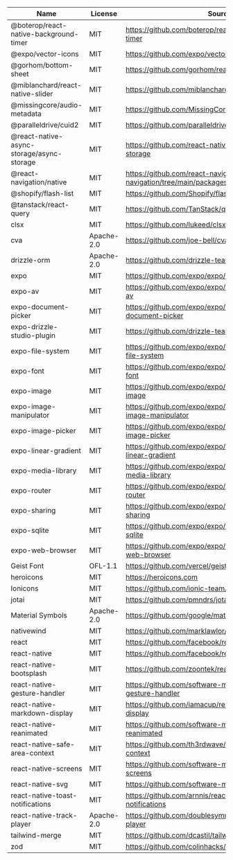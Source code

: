 | Name | License | Source |
| ---- | ------- | ------ |
| @boterop/react-native-background-timer | MIT | https://github.com/boterop/react-native-background-timer |
| @expo/vector-icons | MIT | https://github.com/expo/vector-icons |
| @gorhom/bottom-sheet | MIT | https://github.com/gorhom/react-native-bottom-sheet |
| @miblanchard/react-native-slider | MIT | https://github.com/miblanchard/react-native-slider |
| @missingcore/audio-metadata | MIT | https://github.com/MissingCore/audio-metadata |
| @paralleldrive/cuid2 | MIT | https://github.com/paralleldrive/cuid2 |
| @react-native-async-storage/async-storage | MIT | https://github.com/react-native-async-storage/async-storage |
| @react-navigation/native | MIT | https://github.com/react-navigation/react-navigation/tree/main/packages/native |
| @shopify/flash-list | MIT | https://github.com/Shopify/flash-list |
| @tanstack/react-query | MIT | https://github.com/TanStack/query |
| clsx | MIT | https://github.com/lukeed/clsx |
| cva | Apache-2.0 | https://github.com/joe-bell/cva |
| drizzle-orm | Apache-2.0 | https://github.com/drizzle-team/drizzle-orm |
| expo | MIT | https://github.com/expo/expo/tree/main/packages/expo |
| expo-av | MIT | https://github.com/expo/expo/tree/main/packages/expo-av |
| expo-document-picker | MIT | https://github.com/expo/expo/tree/main/packages/expo-document-picker |
| expo-drizzle-studio-plugin | MIT | https://github.com/drizzle-team/drizzle-studio-expo |
| expo-file-system | MIT | https://github.com/expo/expo/tree/main/packages/expo-file-system |
| expo-font | MIT | https://github.com/expo/expo/tree/main/packages/expo-font |
| expo-image | MIT | https://github.com/expo/expo/tree/main/packages/expo-image |
| expo-image-manipulator | MIT | https://github.com/expo/expo/tree/main/packages/expo-image-manipulator |
| expo-image-picker | MIT | https://github.com/expo/expo/tree/main/packages/expo-image-picker |
| expo-linear-gradient | MIT | https://github.com/expo/expo/tree/main/packages/expo-linear-gradient |
| expo-media-library | MIT | https://github.com/expo/expo/tree/main/packages/expo-media-library |
| expo-router | MIT | https://github.com/expo/expo/tree/main/packages/expo-router |
| expo-sharing | MIT | https://github.com/expo/expo/tree/main/packages/expo-sharing |
| expo-sqlite | MIT | https://github.com/expo/expo/tree/main/packages/expo-sqlite |
| expo-web-browser | MIT | https://github.com/expo/expo/tree/main/packages/expo-web-browser |
| Geist Font | OFL-1.1 | https://github.com/vercel/geist-font |
| heroicons | MIT | https://heroicons.com |
| Ionicons | MIT | https://github.com/ionic-team/ionicons |
| jotai | MIT | https://github.com/pmndrs/jotai |
| Material Symbols | Apache-2.0 | https://github.com/google/material-design-icons |
| nativewind | MIT | https://github.com/marklawlor/nativewind |
| react | MIT | https://github.com/facebook/react |
| react-native | MIT | https://github.com/facebook/react-native |
| react-native-bootsplash | MIT | https://github.com/zoontek/react-native-bootsplash |
| react-native-gesture-handler | MIT | https://github.com/software-mansion/react-native-gesture-handler |
| react-native-markdown-display | MIT | https://github.com/iamacup/react-native-markdown-display |
| react-native-reanimated | MIT | https://github.com/software-mansion/react-native-reanimated |
| react-native-safe-area-context | MIT | https://github.com/th3rdwave/react-native-safe-area-context |
| react-native-screens | MIT | https://github.com/software-mansion/react-native-screens |
| react-native-svg | MIT | https://github.com/software-mansion/react-native-svg |
| react-native-toast-notifications | MIT | https://github.com/arnnis/react-native-toast-notifications |
| react-native-track-player | Apache-2.0 | https://github.com/doublesymmetry/react-native-track-player |
| tailwind-merge | MIT | https://github.com/dcastil/tailwind-merge |
| zod | MIT | https://github.com/colinhacks/zod |